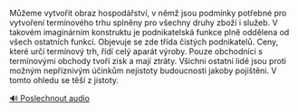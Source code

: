 
Můžeme vytvořit obraz hospodářství, v němž jsou podmínky potřebné pro vytvoření termínového trhu splněny pro všechny druhy zboží i služeb. V takovém imaginárním konstruktu je podnikatelská funkce plně oddělena od všech ostatních funkcí. Objevuje se zde třída čistých podnikatelů. Ceny, které určí termínový trh, řídí celý aparát výroby. Pouze obchodníci s termínovými obchody tvoří zisk a mají ztráty. Všichni ostatní lidé jsou proti možným nepříznivým účinkům nejistoty budoucnosti jakoby pojištěni. V tomto ohledu se těší z jistoty.

[🔊 Poslechnout audio](/data/7-paragraphs/audio/chapter_50/para_011-Meme-vytvoit-obraz-hospodstv-v-nm-jsou-po.mp3)
